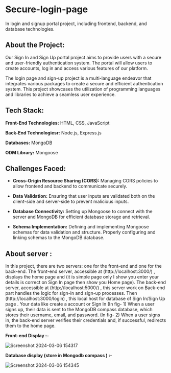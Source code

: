 # Secure-login-page
In login and signup portal project, including frontend, backend, and database technologies.

## About the Project:

Our Sign In and Sign Up portal project aims to provide users with a secure and user-friendly authentication system. The portal will allow users to create accounts, log in and access various features of our platform.

The login page and sign-up project is a multi-language endeavor that integrates various packages to create a secure and efficient authentication system. This project showcases the utilization of programming languages and libraries to achieve a seamless user experience.


## Tech Stack:

**Front-End Technologies:** HTML, CSS, JavaScript

**Back-End Technologiesr:** Node.js, Express.js

**Databases:** MongoDB

**ODM Library:** Mongoose


## Challenges Faced:

- **Cross-Origin Resource Sharing (CORS):** Managing CORS policies to allow frontend and backend to communicate securely.

- **Data Validation:** Ensuring that user inputs are validated both on the client-side and server-side to prevent malicious inputs.
- **Database Connectivity:** Setting up Mongoose to connect with the server and MongoDB for efficient database storage and retrieval.
- **Schema Implementation:** Defining and implementing Mongoose schemas for data validation and structure. Properly configuring and linking schemas to the MongoDB database.

## About server :

In this project, there are two servers: one for the front-end and one for the back-end. The front-end server, accessible at 
(http://localhost:3000/) , displays the home page and (it is simple 
page only I show you enter your details is correct on Sign In page 
then show you Home page). The back-end server, accessible at 
(http://localhost:5000/) , this server work on Back-end part
handles the logic for sign-in and sign-up processes.
Then (http://localhost:3000/login) , this local host for database of 
Sign In/Sign Up page . Your data like create a account or Sign In 
(In fig- 1) 
When a user signs up, their data is sent to the MongoDB compass 
database, which stores their username, email, and password. (In 
fig- 2)
When a user signs in, the back-end server verifies their 
credentials and, if successful, redirects them to the home page.

**Front-end Display :-**

![Screenshot 2024-03-06 154317](https://github.com/najam0121/Secure-login-page/assets/158159207/9970c19e-f8da-423d-a439-2187547584e5)


**Database display (store in Mongodb compass ) :-**

![Screenshot 2024-03-06 154345](https://github.com/najam0121/Secure-login-page/assets/158159207/4f347fc0-3dec-481a-af5f-9d1dad2fcc78)


